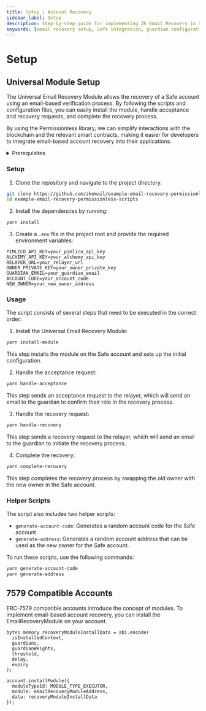 ```yaml
---
title: Setup | Account Recovery
sidebar_label: Setup
description: Step-by-step guide for implementing ZK Email Recovery in Safe accounts, including module installation, guardian configuration, and recovery process setup
keywords: [email recovery setup, Safe integration, guardian configuration, account recovery, module installation, ERC-7579, smart account setup, recovery module, web3 security, account protection]
---
```


# Setup

## Universal Module Setup

The Universal Email Recovery Module allows the recovery of a Safe account using an email-based verification process. By following the scripts and configuration files, you can easily install the module, handle acceptance and recovery requests, and complete the recovery process. 

By using the Permissionless library, we can simplify interactions with the blockchain and the relevant smart contracts, making it easier for developers to integrate email-based account recovery into their applications.

<details>
<summary>Prerequisites</summary>

Before running the script, make sure you have the following:

- Node.js installed (version 14 or higher)
- Yarn package manager installed
- An Alchemy API key for the Base Sepolia network
- A Pimlico API key for the Base Sepolia network
- A relayer URL for handling email-based recovery requests

</details>

### Setup

1. Clone the repository and navigate to the project directory.

```bash
git clone https://github.com/zkemail/example-email-recovery-permissionless-scripts.git
cd example-email-recovery-permissionless-scripts
```

2. Install the dependencies by running:

```bash
yarn install
```

3. Create a `.env` file in the project root and provide the required environment variables:

```env
PIMLICO_API_KEY=your_pimlico_api_key
ALCHEMY_API_KEY=your_alchemy_api_key
RELAYER_URL=your_relayer_url
OWNER_PRIVATE_KEY=your_owner_private_key
GUARDIAN_EMAIL=your_guardian_email
ACCOUNT_CODE=your_account_code
NEW_OWNER=your_new_owner_address
```

### Usage

The script consists of several steps that need to be executed in the correct order:

1. Install the Universal Email Recovery Module:

```bash
yarn install-module
```

This step installs the module on the Safe account and sets up the initial configuration.

2. Handle the acceptance request:

```bash
yarn handle-acceptance
```

This step sends an acceptance request to the relayer, which will send an email to the guardian to confirm their role in the recovery process.

3. Handle the recovery request:

```bash
yarn handle-recovery
```

This step sends a recovery request to the relayer, which will send an email to the guardian to initiate the recovery process.

4. Complete the recovery:

```bash
yarn complete-recovery
```

This step completes the recovery process by swapping the old owner with the new owner in the Safe account.

### Helper Scripts

The script also includes two helper scripts:

- `generate-account-code`: Generates a random account code for the Safe account.
- `generate-address`: Generates a random account address that can be used as the new owner for the Safe account.

To run these scripts, use the following commands:

```bash
yarn generate-account-code
yarn generate-address
```

## 7579 Compatible Accounts

ERC-7579 compatible accounts introduce the concept of modules. To implement email-based account recovery, you can install the EmailRecoveryModule on your account.

```solidity
bytes memory recoveryModuleInstallData = abi.encode(
  isInstalledContext,
  guardians,
  guardianWeights,
  threshold,
  delay,
  expiry
);

account.installModule({
  moduleTypeId: MODULE_TYPE_EXECUTOR,
  module: emailRecoveryModuleAddress,
  data: recoveryModuleInstallData
});
```